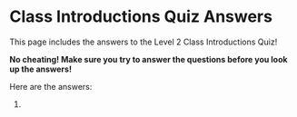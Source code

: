 # Class Introductions Quiz Answers

This page includes the answers to the Level 2 Class Introductions Quiz!

**No cheating! Make sure you try to answer the questions before you look up the answers!**

Here are the answers:

1. 
